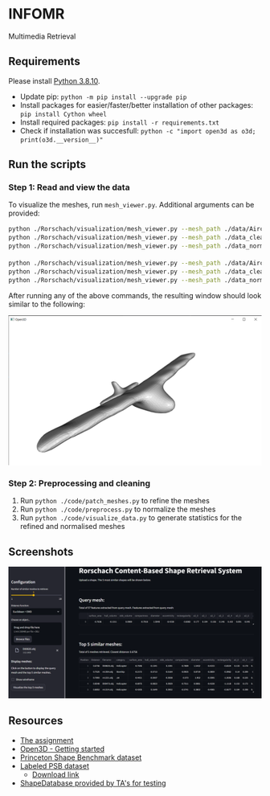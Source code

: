 # INFOMR

Multimedia Retrieval

## Requirements

Please install [Python 3.8.10](https://www.python.org/downloads/release/python-3810/).

- Update pip: `python -m pip install --upgrade pip`
- Install packages for easier/faster/better installation of other packages: `pip install Cython wheel`
- Install required packages: `pip install -r requirements.txt`
- Check if installation was succesfull: `python -c "import open3d as o3d; print(o3d.__version__)"`

## Run the scripts

### Step 1: Read and view the data

To visualize the meshes, run `mesh_viewer.py`. Additional arguments can be provided:

```bash
python ./Rorschach/visualization/mesh_viewer.py --mesh_path ./data/AircraftBuoyant/m1337.obj --visualization_method shade
python ./Rorschach/visualization/mesh_viewer.py --mesh_path ./data_cleaned_/AircraftBuoyant/m1337.obj --visualization_method shade
python ./Rorschach/visualization/mesh_viewer.py --mesh_path ./data_normalized/AircraftBuoyant/m1337.obj --visualization_method shade

python ./Rorschach/visualization/mesh_viewer.py --mesh_path ./data/AircraftBuoyant/m1337.obj --visualization_method wired
python ./Rorschach/visualization/mesh_viewer.py --mesh_path ./data_cleaned_/AircraftBuoyant/m1337.obj --visualization_method wired
python ./Rorschach/visualization/mesh_viewer.py --mesh_path ./data_normalized/AircraftBuoyant/m1337.obj --visualization_method wired
```

After running any of the above commands, the resulting window should look similar to the following:

![A screenshot of a visualization in step 1](figures/step1/airplane_shade.png)

### Step 2: Preprocessing and cleaning

1. Run `python ./code/patch_meshes.py` to refine the meshes
2. Run `python ./code/preprocess.py` to normalize the meshes
3. Run `python ./code/visualize_data.py` to generate statistics for the refined and normalised meshes

## Screenshots

![A screenshot of the front-end](figures/step4/frontend.png)

## Resources

- [The assignment](https://webspace.science.uu.nl/~telea001/MR/Assignment)
- [Open3D - Getting started](open3d.org/docs/release/getting_started.html)
- [Princeton Shape Benchmark dataset](https://shape.cs.princeton.edu/benchmark/)
- [Labeled PSB dataset](https://people.cs.umass.edu/~kalo/papers/LabelMeshes/)
  - [Download link](https://people.cs.umass.edu/~kalo/papers/LabelMeshes/labeledDb.7z)
- [ShapeDatabase provided by TA's for testing](https://github.com/MaxRee94/ShapeDatabase_INFOMR)
